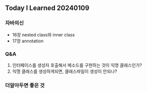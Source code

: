Today I Learned 20240109
---


### 자바의신
- 16장 nested class와 inner class
- 17장 annotation

### Q&A
1. 인터페이스를 생성자 호출해서 메소드를 구현하는 것이 익명 클래스인가?
2. 익명 클래스를 생성하게되면, 클래스파일이 생성이 안되나?

### 더알아두면 좋은 것
